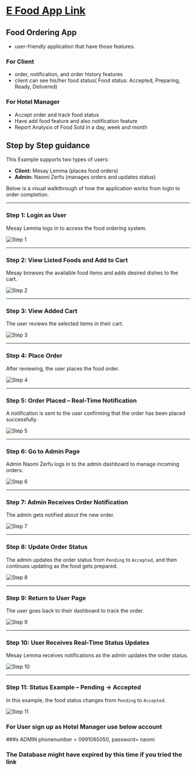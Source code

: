# <a href="https://e-food-amber.vercel.app" target="_blank" > E Food App Link</a>

## Food Ordering App

- user-friendly application that have those features.

### For Client

- order, notification, and order history features
- client can see his/her food status( Food status: Accepted, Preparing, Ready, Delivered)

### For Hotel Manager

- Accept order and track food status
- Have add food feature and also notification feature
- Report Analysis of Food Sold in a day, week and month

## Step by Step guidance

This Example supports two types of users:

- **Client:** Mesay Lemma (places food orders)
- **Admin:** Naomi Zerfu (manages orders and updates status)

Below is a visual walkthrough of how the application works from login to order completion.

---

### Step 1: Login as User

Mesay Lemma logs in to access the food ordering system.

![Step 1](./public/image/p1.png)

---

### Step 2: View Listed Foods and Add to Cart

Mesay browses the available food items and adds desired dishes to the cart.

![Step 2](./public/image/p2.png)

---

### Step 3: View Added Cart

The user reviews the selected items in their cart.

![Step 3](./public/image/p3.png)

---

### Step 4: Place Order

After reviewing, the user places the food order.

![Step 4](./public/image/p4.png)

---

### Step 5: Order Placed – Real-Time Notification

A notification is sent to the user confirming that the order has been placed successfully.

![Step 5](./public/image/p5.png)

---

### Step 6: Go to Admin Page

Admin Naomi Zerfu logs in to the admin dashboard to manage incoming orders.

![Step 6](./public/image/p6.png)

---

### Step 7: Admin Receives Order Notification

The admin gets notified about the new order.

![Step 7](./public/image/p7.png)

---

### Step 8: Update Order Status

The admin updates the order status from `Pending` to `Accepted`, and then continues updating as the food gets prepared.

![Step 8](./public/image/p8.png)

---

### Step 9: Return to User Page

The user goes back to their dashboard to track the order.

![Step 9](./public/image/p9.png)

---

### Step 10: User Receives Real-Time Status Updates

Mesay Lemma receives notifications as the admin updates the order status.

![Step 10](./public/image/p10.png)

---

### Step 11: Status Example – Pending → Accepted

In this example, the food status changes from `Pending` to `Accepted`.

![Step 11](./public/image/p11.png)

### For User sign up as Hotel Manager use below account

###s ADMIN phonenumber = 0991065050, password= naomi

### The Database might have expired by this time if you tried the link
